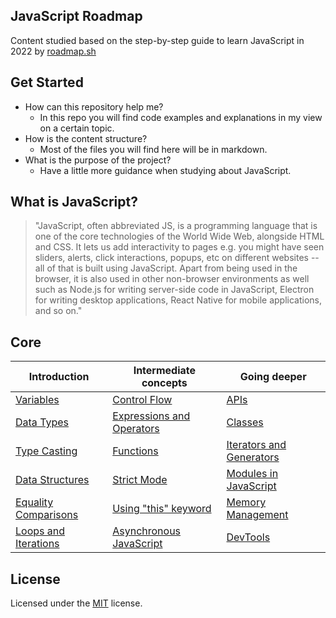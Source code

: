 ## JavaScript Roadmap
Content studied based on the step-by-step guide to learn JavaScript in 2022 by [roadmap.sh](https://roadmap.sh/javascript)

## Get Started
- How can this repository help me?
  - In this repo you will find code examples and explanations in my view on a certain topic.
- How is the content structure?
  - Most of the files you will find here will be in markdown.
- What is the purpose of the project?
  - Have a little more guidance when studying about JavaScript.

## What is JavaScript?
>"JavaScript, often abbreviated JS, is a programming language that is one of the core technologies of the World Wide Web, alongside HTML and CSS. It lets us add interactivity to pages e.g. you might have seen sliders, alerts, click interactions, popups, etc on different websites -- all of that is built using JavaScript. Apart from being used in the browser, it is also used in other non-browser environments as well such as Node.js for writing server-side code in JavaScript, Electron for writing desktop applications, React Native for mobile applications, and so on."

## Core
| Introduction | Intermediate concepts | Going deeper |
|-- |-- |-- |
| [Variables](./contents/variables.md) | [Control Flow](#core) | [APIs](#core) |
| [Data Types](#core) | [Expressions and Operators](#core) | [Classes](#core) |
| [Type Casting](#core) | [Functions](#core) | [Iterators and Generators](#core) |
| [Data Structures](#core) | [Strict Mode](#core) | [Modules in JavaScript](#core) |
| [Equality Comparisons](#core) | [Using "this" keyword](#core) | [Memory Management](#core) |
| [Loops and Iterations](#core) | [Asynchronous JavaScript](#core) | [DevTools](#core) |

## License

Licensed under the [MIT](./LICENSE) license.